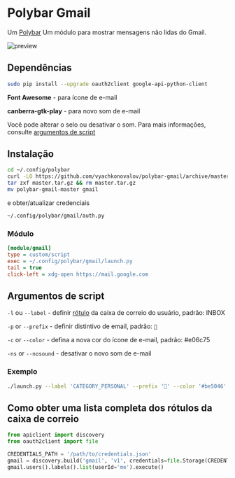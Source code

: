 # Polybar Gmail

Um [Polybar](https://github.com/jaagr/polybar) Um módulo para mostrar mensagens não lidas do Gmail.

![preview](https://github.com/vyachkonovalov/polybar-gmail/raw/master/preview.png)

## Dependências

```sh
sudo pip install --upgrade oauth2client google-api-python-client
```

**Font Awesome** - para ícone de e-mail

**canberra-gtk-play** - para novo som de e-mail

Você pode alterar o selo ou desativar o som. Para mais informações, consulte [argumentos de script](#script-arguments)

## Instalação

```sh
cd ~/.config/polybar
curl -LO https://github.com/vyachkonovalov/polybar-gmail/archive/master.tar.gz
tar zxf master.tar.gz && rm master.tar.gz
mv polybar-gmail-master gmail
```

e obter/atualizar credenciais

```sh
~/.config/polybar/gmail/auth.py
```

### Módulo

```ini
[module/gmail]
type = custom/script
exec = ~/.config/polybar/gmail/launch.py
tail = true
click-left = xdg-open https://mail.google.com
```

## Argumentos de script

`-l` ou `--label` - definir [rótulo](https://developers.google.com/gmail/api/v1/reference/users/labels/list) da caixa de correio do usuário, padrão: INBOX

`-p` or `--prefix` - definir distintivo de email, padrão: ``` 📧 ```

`-c` or `--color` - defina a nova cor do ícone de e-mail, padrão: #e06c75

`-ns` or `--nosound` - desativar o novo som de e-mail

### Exemplo

```sh
./launch.py --label 'CATEGORY_PERSONAL' --prefix '📧' --color '#be5046' --nosound
```

## Como obter uma lista completa dos rótulos da caixa de correio

```python
from apiclient import discovery
from oauth2client import file

CREDENTIALS_PATH = '/path/to/credentials.json'
gmail = discovery.build('gmail', 'v1', credentials=file.Storage(CREDENTIALS_PATH).get())
gmail.users().labels().list(userId='me').execute()
```
